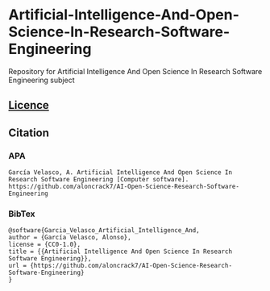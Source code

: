 # Artificial-Intelligence-And-Open-Science-In-Research-Software-Engineering
Repository for Artificial Intelligence And Open Science In Research Software Engineering subject

## [Licence](https://github.com/aloncrack7/Artificial-Intelligence-And-Open-Science-In-Research-Software-Engineering/blob/main/LICENCE.md)

## Citation

### APA

```text
García Velasco, A. Artificial Intelligence And Open Science In Research Software Engineering [Computer software]. https://github.com/aloncrack7/AI-Open-Science-Research-Software-Engineering
```

### BibTex

```text
@software{Garcia_Velasco_Artificial_Intelligence_And,
author = {García Velasco, Alonso},
license = {CC0-1.0},
title = {{Artificial Intelligence And Open Science In Research Software Engineering}},
url = {https://github.com/aloncrack7/AI-Open-Science-Research-Software-Engineering}
}
```
